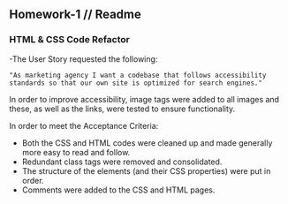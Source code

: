 ## Homework-1 // Readme

### HTML & CSS Code Refactor

-The User Story requested the following:
    
    "As marketing agency I want a codebase that follows accessibility standards so that our own site is optimized for search engines."

In order to improve accessibility, image tags were added to all images and these, as well as the links, were tested to ensure functionality. 

In order to meet the Acceptance Criteria: 
- Both the CSS and HTML codes were cleaned up and made generally more easy to read and follow. 
- Redundant class tags were removed and consolidated. 
- The structure of the elements (and their CSS properties) were put in order. 
- Comments were added to the CSS and HTML pages.
